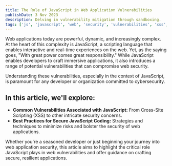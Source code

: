 ```yaml
---
title: The Role of JavaScript in Web Application Vulnerabilities
publishDate: 3 Nov 2023
description: Delving in vulnerability mitigation through sandboxing.
tags: ['js', 'javascript', 'web', 'security', 'vulnerabilities', 'xss', 'mitm', 'csrf', 'csp', 'sop']
---
```


Web applications today are powerful, dynamic, and increasingly complex. At the heart of this complexity is JavaScript, a scripting language that enables interactive and real-time experiences on the web. Yet, as the saying goes, "With great power comes great responsibility." While JavaScript enables developers to craft immersive applications, it also introduces a range of potential vulnerabilities that can compromise web security.

Understanding these vulnerabilities, especially in the context of JavaScript, is paramount for any developer or organization committed to cybersecurity.

## In this article, we'll explore:
- **Common Vulnerabilities Associated with JavaScript:** From Cross-Site Scripting (XSS) to other intricate security concerns.
- **Best Practices for Secure JavaScript Coding:** Strategies and techniques to minimize risks and bolster the security of web applications.

Whether you're a seasoned developer or just beginning your journey into web application security, this article aims to highlight the critical role JavaScript plays in web vulnerabilities and offer guidance on crafting secure, resilient applications.